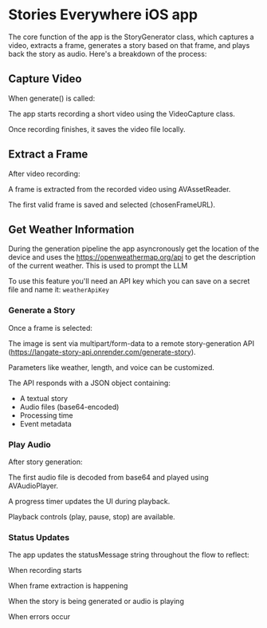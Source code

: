 # Stories Everywhere iOS app
The core function of the app is the StoryGenerator class, which captures a video, extracts a frame, generates a story based on that frame, and plays back the story as audio. Here's a breakdown of the process:

## Capture Video
When generate() is called:

The app starts recording a short video using the VideoCapture class.

Once recording finishes, it saves the video file locally.

## Extract a Frame
After video recording:

A frame is extracted from the recorded video using AVAssetReader.

The first valid frame is saved and selected (chosenFrameURL).

## Get Weather Information
During the generation pipeline the app asyncronously get the location of the device and uses the https://openweathermap.org/api to get the description of the current weather. This is used to prompt the LLM

To use this feature you'll need an API key which you can save on a secret file and name it: ```weatherApiKey```


### Generate a Story
Once a frame is selected:

The image is sent via multipart/form-data to a remote story-generation API (https://langate-story-api.onrender.com/generate-story).

Parameters like weather, length, and voice can be customized.

The API responds with a JSON object containing:

- A textual story
- Audio files (base64-encoded)
- Processing time
- Event metadata

### Play Audio
After story generation:

The first audio file is decoded from base64 and played using AVAudioPlayer.

A progress timer updates the UI during playback.

Playback controls (play, pause, stop) are available.

### Status Updates
The app updates the statusMessage string throughout the flow to reflect:

When recording starts

When frame extraction is happening

When the story is being generated or audio is playing

When errors occur

